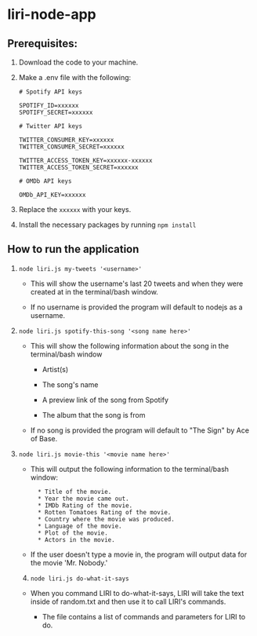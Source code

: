 # liri-node-app

## Prerequisites:
1. Download the code to your machine.

2. Make a .env file with the following:

    ```
    # Spotify API keys

    SPOTIFY_ID=xxxxxx
    SPOTIFY_SECRET=xxxxxx

    # Twitter API keys

    TWITTER_CONSUMER_KEY=xxxxxx
    TWITTER_CONSUMER_SECRET=xxxxxx

    TWITTER_ACCESS_TOKEN_KEY=xxxxxx-xxxxxx
    TWITTER_ACCESS_TOKEN_SECRET=xxxxxx

    # OMDb API keys

    OMDb_API_KEY=xxxxxx
    ```

3. Replace the `xxxxxx` with your keys.

4. Install the necessary packages by running `npm install`

## How to run the application
1. `node liri.js my-tweets '<username>'`

   * This will show the username's last 20 tweets and when they were created at in the terminal/bash window. 
   
   * If no username is provided the program will default to nodejs as a username.

2. `node liri.js spotify-this-song '<song name here>'`

   * This will show the following information about the song in the terminal/bash window
     
     * Artist(s)
     
     * The song's name
     
     * A preview link of the song from Spotify
     
     * The album that the song is from

   * If no song is provided the program will default to "The Sign" by Ace of Base.

3. `node liri.js movie-this '<movie name here>'`

   * This will output the following information to the terminal/bash window:

     ```
       * Title of the movie.
       * Year the movie came out.
       * IMDb Rating of the movie.
       * Rotten Tomatoes Rating of the movie.
       * Country where the movie was produced.
       * Language of the movie.
       * Plot of the movie.
       * Actors in the movie.
     ```

   * If the user doesn't type a movie in, the program will output data for the movie 'Mr. Nobody.' 

   4. `node liri.js do-what-it-says`
   
   * When you command LIRI to do-what-it-says, LIRI will take the text inside of random.txt and then use it to call  LIRI's commands.
     
     * The file contains a list of commands and parameters for LIRI to do.
